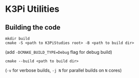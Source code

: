 # K3Pi Utilities

## Building the code
```
mkdir build
cmake -S <path to K3PiStudies root> -B <path to build dir> 
```
(add `-DCMAKE_BUILD_TYPE=Debug` flag for debug build)
```
cmake --build <path to build dir>  
```
(`-v` for verbose builds, `-j N` for parallel builds on `N` cores)